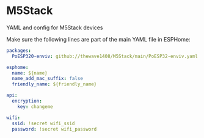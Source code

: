 # M5Stack
YAML and config for M5Stack devices


Make sure the following lines are part of the main YAML file in ESPHome:

```yaml
packages:
  PoESP320-enviv: github://thewave1408/M5Stack/main/PoESP32-enviv.yaml

esphome:
  name: ${name}
  name_add_mac_suffix: false
  friendly_name: ${friendly_name}

api:
  encryption:
    key: changeme

wifi:
  ssid: !secret wifi_ssid
  password: !secret wifi_password

```
